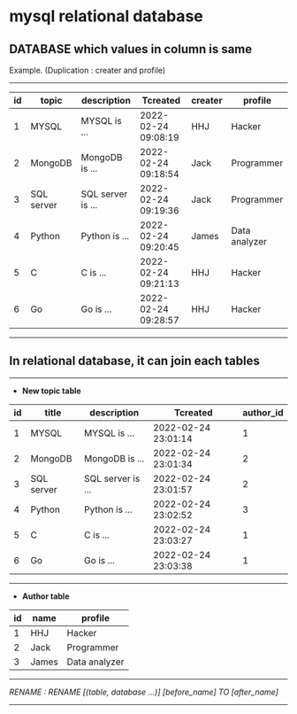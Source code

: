 # mysql relational database

## DATABASE which values in column is same

Example. (Duplication : creater and profile)

---



| id | topic      | description       | Tcreated            | creater | profile       |
|----|------------|-------------------|---------------------|---------|---------------|
|  1 | MYSQL      | MYSQL is ...      | 2022-02-24 09:08:19 | HHJ     | Hacker        |
|  2 | MongoDB    | MongoDB is ...    | 2022-02-24 09:18:54 | Jack    | Programmer    |
|  3 | SQL server | SQL server is ... | 2022-02-24 09:19:36 | Jack    | Programmer    |
|  4 | Python     | Python is ...     | 2022-02-24 09:20:45 | James   | Data analyzer |
|  5 | C          | C is ...          | 2022-02-24 09:21:13 | HHJ     | Hacker        |
|  6 | Go         | Go is ...         | 2022-02-24 09:28:57 | HHJ     | Hacker        |


---


## In relational database, it can join each tables

---

- **New topic table**


| id | title      | description       | Tcreated            | author_id |
|----|------------|-------------------|---------------------|-----------|
|  1 | MYSQL      | MYSQL is ...      | 2022-02-24 23:01:14 |         1 |
|  2 | MongoDB    | MongoDB is ...    | 2022-02-24 23:01:34 |         2 |
|  3 | SQL server | SQL server is ... | 2022-02-24 23:01:57 |         2 |
|  4 | Python     | Python is ...     | 2022-02-24 23:02:52 |         3 |
|  5 | C          | C is ...          | 2022-02-24 23:03:27 |         1 |
|  6 | Go         | Go is ...         | 2022-02-24 23:03:38 |         1 |


---

- **Author table**


| id | name  | profile       |
|----|-------|---------------|
|  1 | HHJ   | Hacker        |
|  2 | Jack  | Programmer    |
|  3 | James | Data analyzer |


---

_RENAME : RENAME [(table, database ...)] [before_name] TO [after_name]_

---

